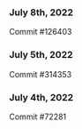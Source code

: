 ### July 8th, 2022

Commit #126403

### July 5th, 2022

Commit #314353


### July 4th, 2022

Commit #72281
